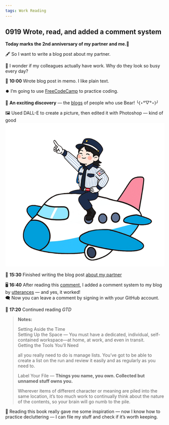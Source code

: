 ```yaml
---
tags: Work Reading
---
```


## 0919 Wrote, read, and added a comment system

**Today marks the 2nd anniversary of my partner and me.🎉**

🖋️ So I want to write a blog post about my partner.

💭 I wonder if my colleagues actually have work. Why do they look so busy every day?

📝 **10:00** Wrote blog post in memo. I like plain text.

⏺️ I’m going to use [FreeCodeCamp](https://www.freecodecamp.org/chinese/learn) to practice coding.

🤩 **An exciting discovery** — the [blogs](https://bearblog.dev/discover/) of people who use Bear! ╰(⋆°▽°⋆)╯

🖼️ Used DALL-E to create a picture, then edited it with Photoshop — kind of good  
![girlonsky](/images/girl-on-sky.png)

🌼 **15:30** Finished writing the blog post [about my partner](https://sakae1222.github.io/2025/09/19/thinking.html)

🖥️ **16:40** After reading this [comment](https://github.com/chadbaldwin/chadbaldwin.github.io/issues/11#issuecomment-898099648), I added a comment system to my blog by [utterances](https://github.com/apps/utterances) — and yes, it worked!   
🗨️ Now you can leave a comment by signing in with your GitHub account.

📖 **17:20** Continued reading *GTD*

>**Notes:**
>
>Setting Aside the Time  
>Setting Up the Space — You must have a dedicated, individual, self-contained workspace—at home, at work, and even in transit.  
>Getting the Tools You’ll Need
>
>all you really need to do is manage lists. You’ve got to be able to create a list on the run and review it easily and as regularly as you need to.
>
>Label Your File — **Things you name, you own. Collected but unnamed stuff owns you.**
>
>Wherever items of different character or meaning are piled into the same location, it’s too much work to continually think about the nature of the contents, so your brain will go numb to the pile.

💭 Reading this book really gave me some inspiration — now I know how to practice decluttering — I can file my stuff and check if it’s worth keeping.
